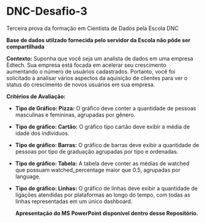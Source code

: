 # DNC-Desafio-3
Terceira prova da formação em Cientista de Dados pela Escola DNC

**Base de dados utilzado fornecida pelo servidor da Escola não pôde ser compartilhada**

**Contexto:** Suponha que você seja um analista de dados em uma empresa Edtech. Sua empresa está focada em acelerar seu crescimento aumentando o número de usuários cadastrados.
Portanto, você foi solicitado a analisar vários aspectos da aquisição de clientes para ver o status do crescimento de novos usuários em sua empresa.

**Critérios de Avaliação:**
- **Tipo de Gráfico: Pizza:** O gráfico deve conter a quantidade de pessoas masculinas e femininas, agrupadas por gênero.
- **Tipo de gráfico: Cartão:** O gráfico tipo cartão deve exibir a média de idade dos indivíduos.
- **Tipo de gráfico: Barras:** O gráfico de barras deve exibir a quantidade de pessoas por tipo de graduação agrupadas por tipo e ordenadas.
- **Tipo de gráfico: Tabela:** A tabela deve conter as médias de watched que possuam watched_percentage maior que 0.5, agrupadas por language.
- **Tipo de gráfico: Linhas:** O gráfico de linhas deve exibir a quantidade de ligações atendidas por plataformas ao longo do tempo, com todas as linhas representadas em um único dashboard.

  **Apresentação do MS  PowerPoint disponível dentro desse Repositório.**
